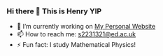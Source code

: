 ### Hi there 👋 This is Henry YIP


- 🔭 I’m currently working on [My Personal Website](https://henry-yip.github.io/) 
- 📫 How to reach me: s2231321@ed.ac.uk
- ⚡ Fun fact: I study Mathematical Physics!
